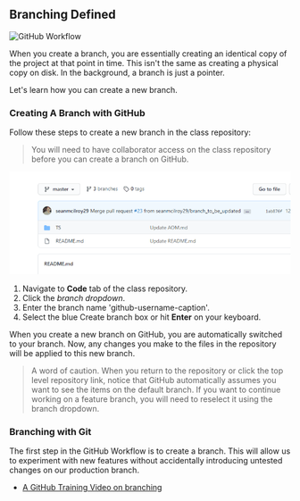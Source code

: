 
## Branching Defined
![GitHub Workflow](./img/github-workflow.png)

When you create a branch, you are essentially creating an identical copy of the project at that point in time. This isn't the same as creating a physical copy on disk. In the background, a branch is just a pointer.

Let's learn how you can create a new branch.

### Creating A Branch with GitHub

Follow these steps to create a new branch in the class repository:

> You will need to have collaborator access on the class repository before you can create a branch on GitHub.

![Creating a Branch](./gifs/create_branch.gif)

1. Navigate to **Code** tab of the class repository.
1. Click the *branch dropdown*.
1. Enter the branch name 'github-username-caption'.
1. Select the blue Create branch box or hit **Enter** on your keyboard.

When you create a new branch on GitHub, you are automatically switched to your branch. Now, any changes you make to the files in the repository will be applied to this new branch.

> A word of caution. When you return to the repository or click the top level repository link, notice that GitHub automatically assumes you want to see the items on the default branch. If you want to continue working on a feature branch, you will need to reselect it using the branch dropdown.


### Branching with Git

The first step in the GitHub Workflow is to create a branch. This will allow us to experiment with new features without accidentally introducing untested changes on our production branch.
 - [A GitHub Training Video on branching](https://youtu.be/H5GJfcp3p4Q) 
